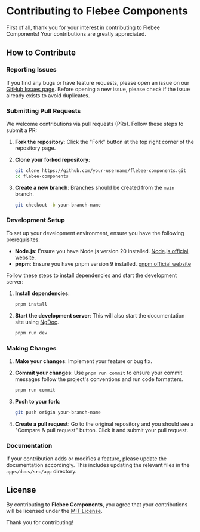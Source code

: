 # Contributing to Flebee Components

First of all, thank you for your interest in contributing to Flebee Components! Your contributions are greatly appreciated.

## How to Contribute

### Reporting Issues

If you find any bugs or have feature requests, please open an issue on our [GitHub Issues page](https://github.com/flebee/components/issues). Before opening a new issue, please check if the issue already exists to avoid duplicates.

### Submitting Pull Requests

We welcome contributions via pull requests (PRs). Follow these steps to submit a PR:

1. **Fork the repository**: Click the "Fork" button at the top right corner of the repository page.

2. **Clone your forked repository**:

   ```bash
   git clone https://github.com/your-username/flebee-components.git
   cd flebee-components
   ```

3. **Create a new branch**: Branches should be created from the `main` branch.
   ```bash
   git checkout -b your-branch-name
   ```

### Development Setup

To set up your development environment, ensure you have the following prerequisites:

- **Node.js**: Ensure you have Node.js version 20 installed. [Node.js official website](https://nodejs.org/).
- **pnpm**: Ensure you have pnpm version 9 installed. [pnpm official website](https://pnpm.io/)

Follow these steps to install dependencies and start the development server:

1. **Install dependencies**:

   ```bash
   pnpm install
   ```

2. **Start the development server**: This will also start the documentation site using [NgDoc](https://ng-doc.com/).
   ```bash
   pnpm run dev
   ```

### Making Changes

1. **Make your changes**: Implement your feature or bug fix.

2. **Commit your changes**: Use `pnpm run commit` to ensure your commit messages follow the project's conventions and run code formatters.

   ```bash
   pnpm run commit
   ```

3. **Push to your fork**:

   ```bash
   git push origin your-branch-name
   ```

4. **Create a pull request**: Go to the original repository and you should see a "Compare & pull request" button. Click it and submit your pull request.

### Documentation

If your contribution adds or modifies a feature, please update the documentation accordingly. This includes updating the relevant files in the `apps/docs/src/app` directory.

## License

By contributing to **Flebee Components**, you agree that your contributions will be licensed under the [MIT License](LICENSE).

Thank you for contributing!
